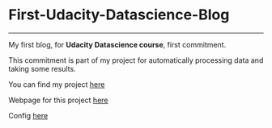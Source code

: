 # First-Udacity-Datascience-Blog

---

My first blog, for **Udacity Datascience course**, first commitment.

This commitment is part of my project for automatically processing data and taking some results.

You can find my project [here](https://github.com/epasseto/UdacityFirstProject)

Webpage for this project [here](https://epasseto.github.io/First-Udacity-Datascience-Blog/)

Config [here](https://github.com/epasseto/First-Udacity-Datascience-Blog/blob/gh-pages/_config.yml)
